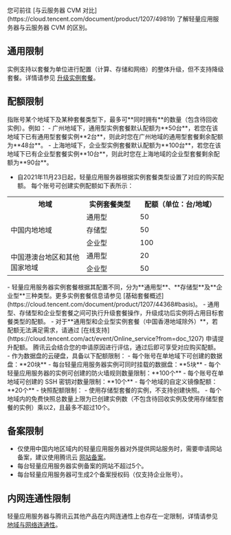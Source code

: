

<dx-alert infotype="explain" title="">
您可前往 [与云服务器 CVM 对比](https://cloud.tencent.com/document/product/1207/49819) 了解轻量应用服务器与云服务器 CVM 的区别。
</dx-alert>



## 通用限制
实例支持以套餐为单位进行配置（计算、存储和网络）的整体升级，但不支持降级套餐。详情请参见 [升级实例套餐](https://cloud.tencent.com/document/product/1207/51730)。

## 配额限制[](id:quotaLimit)
<dx-alert infotype="explain" title="<b>配额定义</b>">
指账号某个地域下及某种套餐类型下，最多可**同时拥有**的数量（包含待回收实例）。例如：
 - 广州地域下，通用型实例套餐默认配额为**50台**，若您在该地域下已有通用型套餐实例**2台**，则此时您在广州地域的通用型套餐剩余配额为**48台**。
 - 上海地域下，企业型实例套餐默认配额为**100台**，若您在该地域下已有企业型套餐实例**10台**，则此时您在上海地域的企业型套餐剩余配额为**90台**。
</dx-alert>

 - 自2021年11月23日起，轻量应用服务器根据实例套餐类型设置了对应的购买配额。
  每个账号可创建实例配额如下表所示：
 <table>
 <tr>
	 <th>地域</th>
	 <th>实例套餐类型</th>
	 <th>配额（单位：台/地域）</th>
 </tr>
 <tr>
	 <td rowspan=3 width="35%">中国内地地域</td>
	 <td>通用型</td>
	 <td>50</td>
 </tr>
 <tr>
	 <td>存储型</td>
	 <td>50</td>
 </tr>
 <tr>
	 <td>企业型</td>
	 <td>100</td>
 </tr>
  <tr>
	 <td rowspan=3>中国港澳台地区和其他国家地域</td>
	 <td>通用型</td>
	 <td>20</td>
 </tr>
 <tr>
	 <td>企业型</td>
	 <td>50</td>
 </tr>
 </table>
 <dx-alert infotype="notice" title="">
- 轻量应用服务器实例套餐根据其配置不同，分为**通用型**、**存储型**及**企业型**三种类型。更多实例套餐信息请参见 [基础套餐概述](https://cloud.tencent.com/document/product/1207/44368#basis)。
- 通用型、存储型和企业型套餐之间可执行升级套餐操作，升级成功后实例将占用目标套餐类型的配额。
- 对于**通用型和企业型实例套餐（中国香港地域除外）**，若配额无法满足需求，请通过 [在线支持](https://cloud.tencent.com/act/event/Online_service?from=doc_1207) 申请提升配额。
腾讯云会结合您的申请原因进行评估，通过后即可享受对应购买配额。
</dx-alert>
 - 作为数据盘的云硬盘，具备以下配额限制：
  - 每个账号在单地域下可创建的数据盘：**20块**
  - 每台轻量应用服务器实例可同时挂载的数据盘：**5块**
 - 每个轻量应用服务器的实例可创建的防火墙规则数量限制：**100个**
 - 每个账号在单地域可创建的 SSH 密钥对数量限制：**10个**
 - 每个地域的自定义镜像配额：**20个**
 - 快照配额限制：
  - 使用存储型套餐的实例，不支持创建快照。
  - 每个地域内的免费快照总数量上限为已创建实例数（不包含待回收实例及使用存储型套餐的实例）乘以2，且最多不超过10个。


## 备案限制
- 仅使用中国内地区域内的轻量应用服务器对外提供网站服务时，需要申请网站备案，建议使用腾讯云 [网站备案](https://cloud.tencent.com/product/ba)。
- 每台轻量应用服务器实例备案的网站不超过5个。
- 每台轻量应用服务器可生成2个备案授权码（仅支持企业账号）。

## 内网连通性限制
轻量应用服务器与腾讯云其他产品在内网连通性上也存在一定限制，详情请参见 [地域与网络连通性](https://cloud.tencent.com/document/product/1207/50103)。
